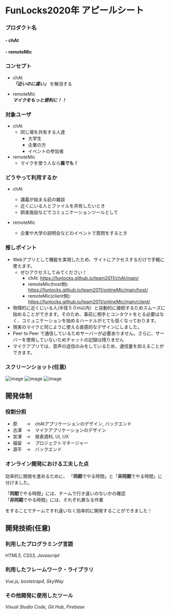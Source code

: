 # FunLocks2020年 アピールシート

### プロダクト名
#### - chAt
#### - remoteMic

### コンセプト

- chAt  
 ***「近いのに遠い」*** を解消する
 
- remoteMic  
 ***マイクをもっと便利に！！***

### 対象ユーザ
- chAt
	- 同じ場を共有する人達
		- 大学生
		- 企業の方
		- イベントの参加者
- remoteMic
	- マイクを使う人なら**誰でも！**

### どうやって利用するか
- chAt
	 - 講義が始まる前の雑談
	 - 近くにいる人とファイルを共有したいとき
	 - 娯楽施設などでコミュニケーションツールとして

- remoteMic
  - 企業や大学の説明会などのイベントで質問をするとき

### 推しポイント
- Webアプリとして機能を実現したため、サイトにアクセスするだけで手軽に使えます。
	- ぜひアクセスしてみてください！
		- chAt: https://funlocks.github.io/team2011/chAt/main/
		- remoteMic(host側): https://funlocks.github.io/team2011/onlineMic/main/host/
		- remoteMic(client側): https://funlocks.github.io/team2011/onlineMic/main/client/
- 物理的に近くにいる人(半径５０m以内）と自動的に接続するためスムーズに始めることができます。そのため、事前に相手とコンタクトをとる必要はなく、コミュニケーションを始めるハードルがとても低くなっております。
- 現実のマイクと同じように使える直感的なデザインにしました。
- Peer to Peer で通信しているためサーバーが必要ありません。さらに、サーバーを使用していないためチャットの記録は残りません
- マイクアプリでは、音声の送信のみをしているため、通信量を抑えることができます。


### スクリーンショット(任意)
![image](https://user-images.githubusercontent.com/68597660/102520667-45e95d00-40d7-11eb-8da4-078c89037778.png)
![image](https://user-images.githubusercontent.com/68597660/102520732-56013c80-40d7-11eb-9e53-51d96456198c.png)
![image](https://user-images.githubusercontent.com/68597660/102522780-0708d680-40da-11eb-9d26-845b96808757.png)


## 開発体制
### 役割分担
- 原　　->　chAtアプリケーションのデザイン, バックエンド
- 古澤　->　マイクアプリケーションのデザイン
- 宮澤　->　発表資料, UI, UX
- 福留　->　プロジェクトマネージャー
- 源平　->　バックエンド

### オンライン開発における工夫した点
効率的に開発を進めるために、
「**同期**でやる時間」と「**非同期**でやる時間」に分けました。

「**同期**でやる時間」には、チームで行き違いのないかの確認  
「**非同期**でやる時間」には、それぞれ異なる作業  

をすることでチームですれ違いなく効率的に開発することができました！

## 開発技術(任意)
### 利用したプログラミング言語
*HTML5, CSS3, Javascript*

### 利用したフレームワーク・ライブラリ
*Vue.js, bootstrap4, SkyWay*

### その他開発に使用したツール
*Visual Studio Code, Git Hub, Firebase*
